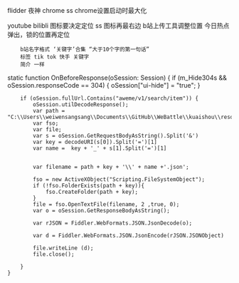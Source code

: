 flidder 夜神 chrome ss
chrome设置启动时最大化

youtube bilibli 图标要决定定位
ss 图标再最右边
b站上传工具调整位置
今日热点弹出，锁的位置再定位
        
        b站名字格式 ‘关键字’合集 “大于10个字的第一句话”
        标签 tik tok 快手 关键字
        简介 一样
        

        

static function OnBeforeResponse(oSession: Session) {
        if (m_Hide304s && oSession.responseCode == 304) {
            oSession["ui-hide"] = "true";
        }
        
        if (oSession.fullUrl.Contains("aweme/v1/search/item")) {
            oSession.utilDecodeResponse();
            var path = "C:\\Users\\weiwensangsang\\Documents\\GitHub\\WeBattle\\kuaishou\\resource\\douyin\\"
            var fso;
            var file;
            var s = oSession.GetRequestBodyAsString().Split('&')
			var key = decodeURI(s[0]).Split('=')[1]
            var name =  key + '_' + s[1].Split('=')[1]
			
			
            var filename = path + key + '\\' + name +'.json';

            fso = new ActiveXObject("Scripting.FileSystemObject");
			if (!fso.FolderExists(path + key)){
				fso.CreateFolder(path + key);
			}
            file = fso.OpenTextFile(filename, 2 ,true, 0);
            var o = oSession.GetResponseBodyAsString();

            var rJSON = Fiddler.WebFormats.JSON.JsonDecode(o);

            var d = Fiddler.WebFormats.JSON.JsonEncode(rJSON.JSONObject)

            file.writeLine (d);
            file.close();
            
        }
    }
